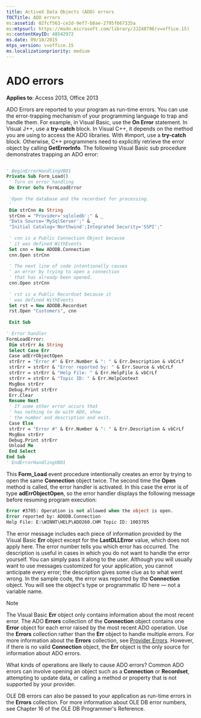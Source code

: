 ```yaml
---
title: ActiveX Data Objects (ADO) errors
TOCTitle: ADO errors
ms:assetid: 02fcf563-ce2d-9ef7-b8ae-2795f667335a
ms:mtpsurl: https://msdn.microsoft.com/library/JJ248796(v=office.15)
ms:contentKeyID: 48542972
ms.date: 09/18/2015
mtps_version: v=office.15
ms.localizationpriority: medium
---
```


# ADO errors

**Applies to**: Access 2013, Office 2013

ADO Errors are reported to your program as run-time errors. You can use the error-trapping mechanism of your programming language to trap and handle them. For example, in Visual Basic, use the **On Error** statement. In Visual J++, use a **try-catch** block. In Visual C++, it depends on the method you are using to access the ADO libraries. With \#import, use a **try-catch** block. Otherwise, C++ programmers need to explicitly retrieve the error object by calling **GetErrorInfo**. The following Visual Basic sub procedure demonstrates trapping an ADO error:

```vb 
 
' BeginErrorHandlingVB01 
Private Sub Form_Load() 
 ' Turn on error handling 
 On Error GoTo FormLoadError 
 
 'Open the database and the recordset for processing. 
 ' 
 Dim strCnn As String 
 strCnn = "Provider='sqloledb';" & _ 
 "Data Source='MySqlServer';" & _ 
 "Initial Catalog='Northwind';Integrated Security='SSPI';" 
 
 ' cnn is a Public Connection Object because 
 ' it was defined WithEvents 
 Set cnn = New ADODB.Connection 
 cnn.Open strCnn 
 
 ' The next line of code intentionally causes 
 ' an error by trying to open a connection 
 ' that has already been opened. 
 cnn.Open strCnn 
 
 ' rst is a Public Recordset because it 
 ' was defined WithEvents 
 Set rst = New ADODB.Recordset 
 rst.Open "Customers", cnn 
 
 Exit Sub 
 
' Error handler 
FormLoadError: 
 Dim strErr As String 
 Select Case Err 
 Case adErrObjectOpen 
 strErr = "Error #" & Err.Number & ": " & Err.Description & vbCrLf 
 strErr = strErr & "Error reported by: " & Err.Source & vbCrLf 
 strErr = strErr & "Help File: " & Err.HelpFile & vbCrLf 
 strErr = strErr & "Topic ID: " & Err.HelpContext 
 MsgBox strErr 
 Debug.Print strErr 
 Err.Clear 
 Resume Next 
 ' If some other error occurs that 
 ' has nothing to do with ADO, show 
 ' the number and description and exit. 
 Case Else 
 strErr = "Error #" & Err.Number & ": " & Err.Description & vbCrLf 
 MsgBox strErr 
 Debug.Print strErr 
 Unload Me 
 End Select 
End Sub 
' EndErrorHandlingVB01 
```

This **Form\_Load** event procedure intentionally creates an error by trying to open the same **Connection** object twice. The second time the **Open** method is called, the error handler is activated. In this case the error is of type **adErrObjectOpen**, so the error handler displays the following message before resuming program execution:

```vb 
Error #3705: Operation is not allowed when the object is open. 
Error reported by: ADODB.Connection 
Help File: E:\WINNT\HELP\ADO260.CHM Topic ID: 1003705 
```

The error message includes each piece of information provided by the Visual Basic **Err** object except for the **LastDLLError** value, which does not apply here. The error number tells you which error has occurred. The description is useful in cases in which you do not want to handle the error yourself. You can simply pass it along to the user. Although you will usually want to use messages customized for your application, you cannot anticipate every error; the description gives some clue as to what went wrong. In the sample code, the error was reported by the **Connection** object. You will see the object's type or programmatic ID here — not a variable name.


> [!NOTE]
> The Visual Basic **Err** object only contains information about the most recent error. The ADO **Errors** collection of the **Connection** object contains one **Error** object for each error raised by the most recent ADO operation. Use the **Errors** collection rather than the **Err** object to handle multiple errors. For more information about the **Errors** collection, see <A href="provider-errors.md">Provider Errors</A>. However, if there is no valid **Connection** object, the **Err** object is the only source for information about ADO errors.

What kinds of operations are likely to cause ADO errors? Common ADO errors can involve opening an object such as a **Connection** or **Recordset**, attempting to update data, or calling a method or property that is not supported by your provider.

OLE DB errors can also be passed to your application as run-time errors in the **Errors** collection. For more information about OLE DB error numbers, see Chapter 16 of the OLE DB Programmer's Reference.

